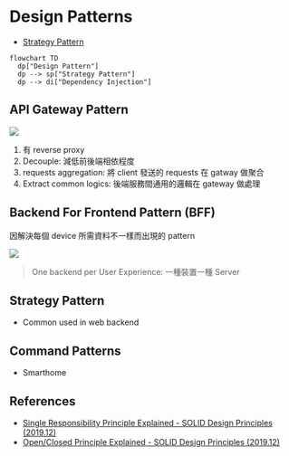 # Design Patterns

- [Strategy Pattern](#strategy-pattern)

```mermaid
flowchart TD
  dp["Design Pattern"]
  dp --> sp["Strategy Pattern"]
  dp --> di["Dependency Injection"]
```

## API Gateway Pattern

![](https://i.imgur.com/APVJF7E.png)

1. 有 reverse proxy
2. Decouple: 減低前後端相依程度
3. requests aggregation: 將 client 發送的 requests 在 gatway 做聚合
4. Extract common logics: 後端服務間通用的邏輯在 gateway 做處理

## Backend For Frontend Pattern (BFF)

因解決每個 device 所需資料不一樣而出現的 pattern

![](https://i.imgur.com/Jk5cpwL.png)

> One backend per User Experience: 一種裝置一種 Server

## Strategy Pattern

- Common used in web backend

## Command Patterns

- Smarthome 

## References

- [Single Responsibility Principle Explained - SOLID Design Principles (2019.12)](https://youtu.be/-ptMtJAdj40)
- [Open/Closed Principle Explained - SOLID Design Principles (2019.12)](https://youtu.be/-ptMtJAdj40)
